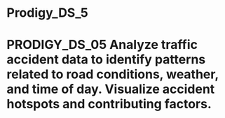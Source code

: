 # Prodigy_DS_5
# PRODIGY_DS_05 Analyze traffic accident data to identify patterns related to road conditions, weather, and time of day. Visualize accident hotspots and contributing factors.
